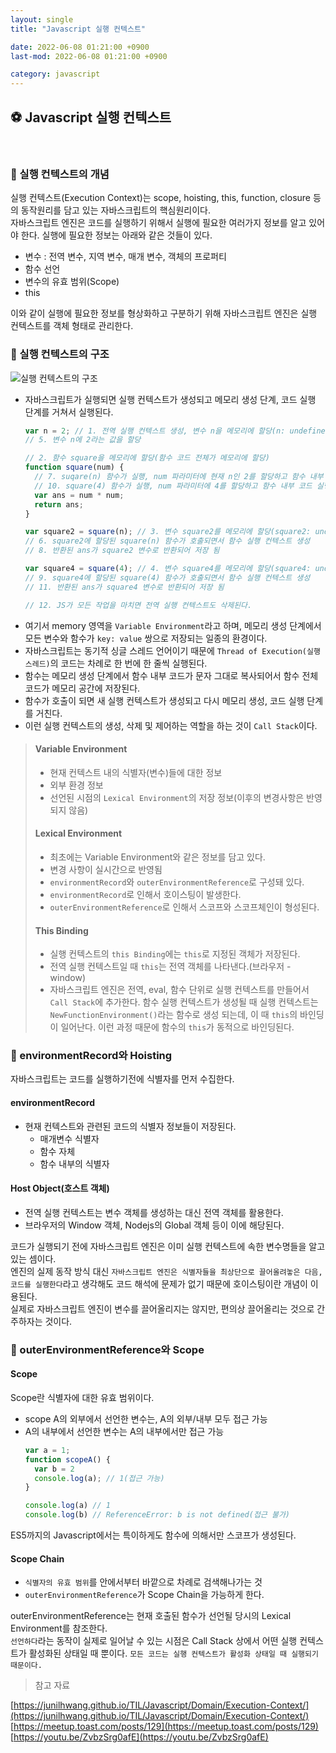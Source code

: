```yaml
---
layout: single
title: "Javascript 실행 컨텍스트"

date: 2022-06-08 01:21:00 +0900
last-mod: 2022-06-08 01:21:00 +0900

category: javascript
---
```

## ⚽ Javascript 실행 컨텍스트
<br>

### 📌 실행 컨텍스트의 개념
실행 컨텍스트(Execution Context)는 scope, hoisting, this, function, closure 등의 동작원리를 담고 있는 자바스크립트의 핵심원리이다.<br>
자바스크립트 엔진은 코드를 실행하기 위해서 실행에 필요한 여러가지 정보를 알고 있어야 한다. 실행에 필요한 정보는 아래와 같은 것들이 있다.
* 변수 : 전역 변수, 지역 변수, 매개 변수, 객체의 프로퍼티
* 함수 선언
* 변수의 유효 범위(Scope)
* this

이와 같이 실행에 필요한 정보를 형상화하고 구분하기 위해 자바스크립트 엔진은 실행 컨텍스트를 객체 형태로 관리한다.


### 📌 실행 컨텍스트의 구조

![실행 컨텍스트의 구조](https://user-images.githubusercontent.com/89335307/172319605-0597ea4f-e1c5-48a0-8be1-4c31a6550c52.png)

* 자바스크립트가 실행되면 실행 컨텍스트가 생성되고 메모리 생성 단계, 코드 실행 단계를 거쳐서 실행된다.
  ```javascript
  var n = 2; // 1. 전역 실행 컨텍스트 생성, 변수 n을 메모리에 할당(n: undefined)
  // 5. 변수 n에 2라는 값을 할당

  // 2. 함수 square을 메모리에 할당(함수 코드 전체가 메모리에 할당)
  function square(num) {
    // 7. suqare(n) 함수가 실행, num 파라미터에 현재 n인 2를 할당하고 함수 내부 코드 실행 완료 후 함수 실행 컨텍스트 삭제
    // 10. square(4) 함수가 실행, num 파라미터에 4를 할당하고 함수 내부 코드 실행 완료 후 함수 실행 컨텍스트 삭제
    var ans = num * num;
    return ans;
  }

  var square2 = square(n); // 3. 변수 square2를 메모리에 할당(square2: undefined)
  // 6. square2에 할당된 square(n) 함수가 호출되면서 함수 실행 컨텍스트 생성
  // 8. 반환된 ans가 square2 변수로 반환되어 저장 됨

  var square4 = square(4); // 4. 변수 square4를 메모리에 할당(square4: undefined)
  // 9. square4에 할당된 square(4) 함수가 호출되면서 함수 실행 컨텍스트 생성
  // 11. 반환된 ans가 square4 변수로 반환되어 저장 됨

  // 12. JS가 모든 작업을 마치면 전역 실행 컨텍스트도 삭제된다.
  ```
* 여기서 memory 영역을 `Variable Environment`라고 하며, 메모리 생성 단계에서 모든 변수와 함수가 `key: value` 쌍으로 저장되는 일종의 환경이다.
* 자바스크립트는 동기적 싱글 스레드 언어이기 때문에 `Thread of Execution(실행 스레드)`의 코드는 차례로 한 번에 한 줄씩 실행된다.
* 함수는 메모리 생성 단계에서 함수 내부 코드가 문자 그대로 복사되어서 함수 전체 코드가 메모리 공간에 저장된다.
* 함수가 호출이 되면 새 실행 컨텍스트가 생성되고 다시 메모리 생성, 코드 실행 단계를 거친다.
* 이런 실행 컨텍스트의 생성, 삭제 및 제어하는 역할을 하는 것이 `Call Stack`이다.

> #### Variable Environment
> * 현재 컨텍스트 내의 식별자(변수)들에 대한 정보
> * 외부 환경 정보
> * 선언된 시점의 `Lexical Environment`의 저장 정보(이후의 변경사항은 반영되지 않음)
> #### Lexical Environment
> * 최초에는 Variable Environment와 같은 정보를 담고 있다.
> * 변경 사항이 실시간으로 반영됨
> * `environmentRecord`와 `outerEnvironmentReference`로 구성돼 있다.
> * `environmentRecord`로 인해서 호이스팅이 발생한다.
> * `outerEnvironmentReference`로 인해서 스코프와 스코프체인이 형성된다.
> #### This Binding
> * 실행 컨텍스트의 `this Binding`에는 `this`로 지정된 객체가 저장된다.
> * 전역 실행 컨텍스트일 때 `this`는 전역 객체를 나타낸다.(브라우저 - window)
> * 자바스크립트 엔진은 전역, eval, 함수 단위로 실행 컨텍스트를 만들어서 `Call Stack`에 추가한다. 함수 실행 컨텍스트가 생성될 때 실행 컨텍스트는 `NewFunctionEnvironment()`라는 함수로 생성 되는데, 이 때 `this`의 바인딩이 일어난다. 이런 과정 때문에 함수의 `this`가 동적으로 바인딩된다.

### 📌 environmentRecord와 Hoisting
자바스크립트는 코드를 실행하기전에 식별자를 먼저 수집한다.
#### environmentRecord
* 현재 컨텍스트와 관련된 코드의 식별자 정보들이 저장된다.
  * 매개변수 식별자
  * 함수 자체
  * 함수 내부의 식별자

#### Host Object(호스트 객체)
* 전역 실행 컨텍스트는 변수 객체를 생성하는 대신 전역 객체를 활용한다.
* 브라우저의 Window 객체, Nodejs의 Global 객체 등이 이에 해당된다.

코드가 실행되기 전에 자바스크립트 엔진은 이미 실행 컨텍스트에 속한 변수명들을 알고 있는 셈이다.
<br>
엔진의 실제 동작 방식 대신 `자바스크립트 엔진은 식별자들을 최상단으로 끌어올려놓은 다음, 코드를 실행한다`라고 생각해도 코드 해석에 문제가 없기 때문에 호이스팅이란 개념이 이용된다.
<br>
실제로 자바스크립트 엔진이 변수를 끌어올리지는 않지만, 편의상 끌어올리는 것으로 간주하자는 것이다.

### 📌 outerEnvironmentReference와 Scope
#### Scope
Scope란 식별자에 대한 유효 범위이다.
* scope A의 외부에서 선언한 변수는, A의 외부/내부 모두 접근 가능
* A의 내부에서 선언한 변수는 A의 내부에서만 접근 가능
  ```javascript
  var a = 1;
  function scopeA() {
    var b = 2
    console.log(a); // 1(접근 가능)
  }

  console.log(a) // 1
  console.log(b) // ReferenceError: b is not defined(접근 불가)
  ```

ES5까지의 Javascript에서는 특이하게도 함수에 의해서만 스코프가 생성된다.

#### Scope Chain
* `식별자의 유효 범위`를 안에서부터 바깥으로 차례로 검색해나가는 것
* `outerEnvironmentReference`가 Scope Chain을 가능하게 한다.

outerEnvironmentReference는 현재 호출된 함수가 선언될 당시의 Lexical Environment를 참조한다.
<br>
`선언하다`라는 동작이 실제로 일어날 수 있는 시점은 Call Stack 상에서 어떤 실행 컨텍스트가 활성화된 상태일 때 뿐이다. `모든 코드는 실행 컨텍스트가 활성화 상태일 때 실행되기 때문이다.`

> 참고 자료

[https://junilhwang.github.io/TIL/Javascript/Domain/Execution-Context/](https://junilhwang.github.io/TIL/Javascript/Domain/Execution-Context/)
<br>
[https://meetup.toast.com/posts/129](https://meetup.toast.com/posts/129)
<br>
[https://youtu.be/ZvbzSrg0afE](https://youtu.be/ZvbzSrg0afE)